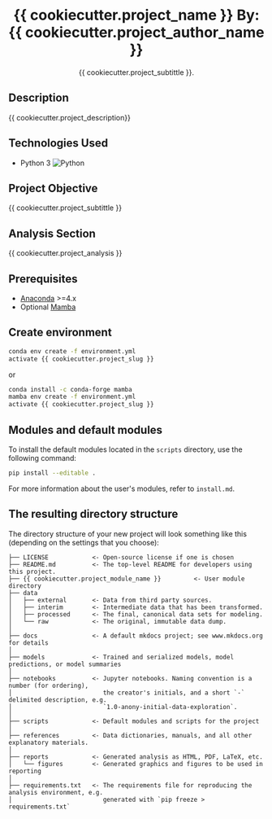 <h1 align="center">
  <br>
  <b>{{ cookiecutter.project_name }}</b>
  <b>By: {{ cookiecutter.project_author_name }}</b>
  <br>
</h1>

<p align="center">
  {{ cookiecutter.project_subtittle }}</a>.
  <br>
</p>


## Description

{{ cookiecutter.project_description}}

## Technologies Used

- Python 3 ![Python](https://img.shields.io/badge/Python-{{cookiecutter.python_version}}-blue)

## Project Objective

{{ cookiecutter.project_subtittle }}

## Analysis Section

{{ cookiecutter.project_analysis }}

## Prerequisites

- [Anaconda](https://www.anaconda.com/download/) >=4.x
- Optional [Mamba](https://mamba.readthedocs.io/en/latest/)

## Create environment

```bash
conda env create -f environment.yml
activate {{ cookiecutter.project_slug }}
```

or 

```bash
conda install -c conda-forge mamba
mamba env create -f environment.yml
activate {{ cookiecutter.project_slug }}
```

## Modules and default modules

To install the default modules located in the `scripts` directory, use the following command:

```bash
pip install --editable .
```

For more information about the user's modules, refer to `install.md`.

## The resulting directory structure

The directory structure of your new project will look something like this (depending on the settings that you choose):

```
├── LICENSE            <- Open-source license if one is chosen
├── README.md          <- The top-level README for developers using this project.
├── {{ cookiecutter.project_module_name }}         <- User module directory
├── data
│   ├── external       <- Data from third party sources.
│   ├── interim        <- Intermediate data that has been transformed.
│   ├── processed      <- The final, canonical data sets for modeling.
│   └── raw            <- The original, immutable data dump.
│
├── docs               <- A default mkdocs project; see www.mkdocs.org for details
│
├── models             <- Trained and serialized models, model predictions, or model summaries
│
├── notebooks          <- Jupyter notebooks. Naming convention is a number (for ordering),
│                         the creator's initials, and a short `-` delimited description, e.g.
│                         `1.0-anony-initial-data-exploration`.
│
├── scripts            <- Default modules and scripts for the project
│
├── references         <- Data dictionaries, manuals, and all other explanatory materials.
│
├── reports            <- Generated analysis as HTML, PDF, LaTeX, etc.
│   └── figures        <- Generated graphics and figures to be used in reporting
│
├── requirements.txt   <- The requirements file for reproducing the analysis environment, e.g.
│                         generated with `pip freeze > requirements.txt`
```